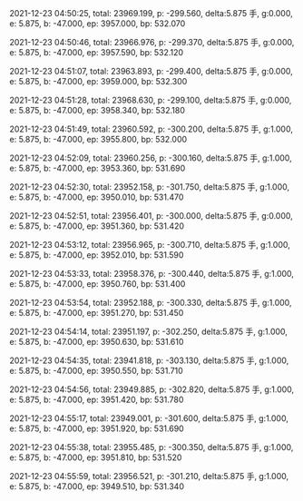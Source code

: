 2021-12-23 04:50:25, total: 23969.199, p: -299.560, delta:5.875 手, g:0.000, e: 5.875, b: -47.000, ep: 3957.000, bp: 532.070

2021-12-23 04:50:46, total: 23966.976, p: -299.370, delta:5.875 手, g:0.000, e: 5.875, b: -47.000, ep: 3957.590, bp: 532.120

2021-12-23 04:51:07, total: 23963.893, p: -299.400, delta:5.875 手, g:0.000, e: 5.875, b: -47.000, ep: 3959.000, bp: 532.300

2021-12-23 04:51:28, total: 23968.630, p: -299.100, delta:5.875 手, g:0.000, e: 5.875, b: -47.000, ep: 3958.340, bp: 532.180

2021-12-23 04:51:49, total: 23960.592, p: -300.200, delta:5.875 手, g:1.000, e: 5.875, b: -47.000, ep: 3955.800, bp: 532.000

2021-12-23 04:52:09, total: 23960.256, p: -300.160, delta:5.875 手, g:1.000, e: 5.875, b: -47.000, ep: 3953.360, bp: 531.690

2021-12-23 04:52:30, total: 23952.158, p: -301.750, delta:5.875 手, g:1.000, e: 5.875, b: -47.000, ep: 3950.010, bp: 531.470

2021-12-23 04:52:51, total: 23956.401, p: -300.000, delta:5.875 手, g:0.000, e: 5.875, b: -47.000, ep: 3951.360, bp: 531.420

2021-12-23 04:53:12, total: 23956.965, p: -300.710, delta:5.875 手, g:1.000, e: 5.875, b: -47.000, ep: 3952.010, bp: 531.590

2021-12-23 04:53:33, total: 23958.376, p: -300.440, delta:5.875 手, g:1.000, e: 5.875, b: -47.000, ep: 3950.760, bp: 531.400

2021-12-23 04:53:54, total: 23952.188, p: -300.330, delta:5.875 手, g:1.000, e: 5.875, b: -47.000, ep: 3951.270, bp: 531.450

2021-12-23 04:54:14, total: 23951.197, p: -302.250, delta:5.875 手, g:1.000, e: 5.875, b: -47.000, ep: 3950.630, bp: 531.610

2021-12-23 04:54:35, total: 23941.818, p: -303.130, delta:5.875 手, g:1.000, e: 5.875, b: -47.000, ep: 3950.550, bp: 531.710

2021-12-23 04:54:56, total: 23949.885, p: -302.820, delta:5.875 手, g:1.000, e: 5.875, b: -47.000, ep: 3951.420, bp: 531.780

2021-12-23 04:55:17, total: 23949.001, p: -301.600, delta:5.875 手, g:1.000, e: 5.875, b: -47.000, ep: 3951.920, bp: 531.690

2021-12-23 04:55:38, total: 23955.485, p: -300.350, delta:5.875 手, g:1.000, e: 5.875, b: -47.000, ep: 3951.810, bp: 531.520

2021-12-23 04:55:59, total: 23956.521, p: -301.210, delta:5.875 手, g:1.000, e: 5.875, b: -47.000, ep: 3949.510, bp: 531.340